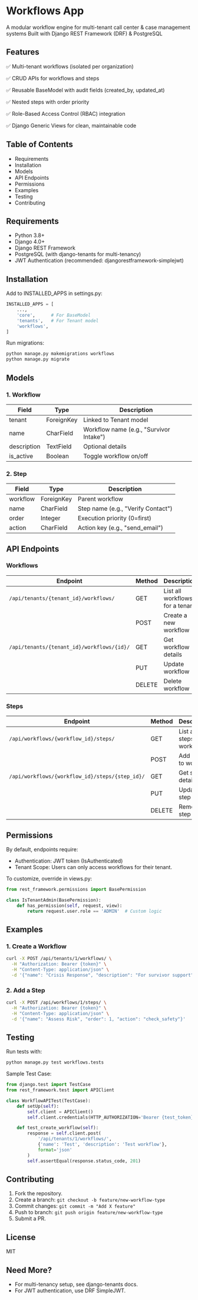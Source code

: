 # Workflows App

A modular workflow engine for multi-tenant call center & case management systems
Built with Django REST Framework (DRF) & PostgreSQL

## Features

✅ Multi-tenant workflows (isolated per organization)

✅ CRUD APIs for workflows and steps

✅ Reusable BaseModel with audit fields (created_by, updated_at)

✅ Nested steps with order priority

✅ Role-Based Access Control (RBAC) integration

✅ Django Generic Views for clean, maintainable code

## Table of Contents

- Requirements
- Installation
- Models
- API Endpoints
- Permissions
- Examples
- Testing
- Contributing

## Requirements

- Python 3.8+
- Django 4.0+
- Django REST Framework
- PostgreSQL (with django-tenants for multi-tenancy)
- JWT Authentication (recommended: djangorestframework-simplejwt)

## Installation

Add to INSTALLED_APPS in settings.py:

```python
INSTALLED_APPS = [
    ...,
    'core',      # For BaseModel
    'tenants',   # For Tenant model
    'workflows',
]
```

Run migrations:

```bash
python manage.py makemigrations workflows
python manage.py migrate
```

## Models

### 1. Workflow

| Field | Type | Description |
|-------|------|-------------|
| tenant | ForeignKey | Linked to Tenant model |
| name | CharField | Workflow name (e.g., "Survivor Intake") |
| description | TextField | Optional details |
| is_active | Boolean | Toggle workflow on/off |

### 2. Step

| Field | Type | Description |
|-------|------|-------------|
| workflow | ForeignKey | Parent workflow |
| name | CharField | Step name (e.g., "Verify Contact") |
| order | Integer | Execution priority (0=first) |
| action | CharField | Action key (e.g., "send_email") |

## API Endpoints

### Workflows

| Endpoint | Method | Description |
|----------|--------|-------------|
| `/api/tenants/{tenant_id}/workflows/` | GET | List all workflows for a tenant |
| | POST | Create a new workflow |
| `/api/tenants/{tenant_id}/workflows/{id}/` | GET | Get workflow details |
| | PUT | Update workflow |
| | DELETE | Delete workflow |

### Steps

| Endpoint | Method | Description |
|----------|--------|-------------|
| `/api/workflows/{workflow_id}/steps/` | GET | List all steps in a workflow |
| | POST | Add a step to workflow |
| `/api/workflows/{workflow_id}/steps/{step_id}/` | GET | Get step details |
| | PUT | Update step |
| | DELETE | Remove step |

## Permissions

By default, endpoints require:

- Authentication: JWT token (IsAuthenticated)
- Tenant Scope: Users can only access workflows for their tenant.

To customize, override in views.py:

```python
from rest_framework.permissions import BasePermission

class IsTenantAdmin(BasePermission):
    def has_permission(self, request, view):
        return request.user.role == 'ADMIN'  # Custom logic
```

## Examples

### 1. Create a Workflow

```bash
curl -X POST /api/tenants/1/workflows/ \
  -H "Authorization: Bearer {token}" \
  -H "Content-Type: application/json" \
  -d '{"name": "Crisis Response", "description": "For survivor support"}'
```

### 2. Add a Step

```bash
curl -X POST /api/workflows/1/steps/ \
  -H "Authorization: Bearer {token}" \
  -H "Content-Type: application/json" \
  -d '{"name": "Assess Risk", "order": 1, "action": "check_safety"}'
```

## Testing

Run tests with:

```bash
python manage.py test workflows.tests
```

Sample Test Case:

```python
from django.test import TestCase
from rest_framework.test import APIClient

class WorkflowAPITest(TestCase):
    def setUp(self):
        self.client = APIClient()
        self.client.credentials(HTTP_AUTHORIZATION='Bearer {test_token}')

    def test_create_workflow(self):
        response = self.client.post(
            '/api/tenants/1/workflows/',
            {'name': 'Test', 'description': 'Test workflow'},
            format='json'
        )
        self.assertEqual(response.status_code, 201)
```

## Contributing

1. Fork the repository.
2. Create a branch: `git checkout -b feature/new-workflow-type`
3. Commit changes: `git commit -m "Add X feature"`
4. Push to branch: `git push origin feature/new-workflow-type`
5. Submit a PR.

## License

MIT

## Need More?

- For multi-tenancy setup, see django-tenants docs.
- For JWT authentication, use DRF SimpleJWT.

